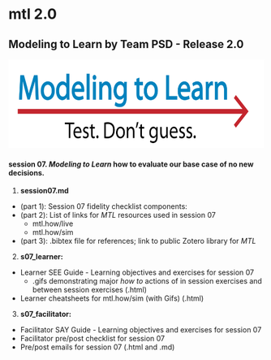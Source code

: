 # mtl 2.0
## Modeling to Learn by Team PSD - Release 2.0

<img src = "https://github.com/lzim/teampsd/blob/teampsd_style/mtl_logo/mtl_testdontguess_sm.png"
     height = "175" width = "650">  
     
#### session 07. *Modeling to Learn* how to evaluate our **base case** of no new decisions.

1.  **session07.md** 
  + (part 1): Session 07 fidelity checklist components:
  + (part 2): List of links for *MTL* resources used in session 07
    + mtl.how/live
    + mtl.how/sim
  + (part 3): .bibtex file for references; link to public Zotero library for *MTL* 
2.  **s07_learner:** 
  + Learner SEE Guide - Learning objectives and exercises for session 07 
    + .gifs demonstrating major *how to* actions of in session exercises and between session exercises (.html)
  + Learner cheatsheets for mtl.how/sim (with Gifs) (.html)
3.  **s07_facilitator:**  
  + Facilitator SAY Guide - Learning objectives and exercises for session 07
  + Facilitator pre/post checklist for session 07
  + Pre/post emails for session 07 (.html and .md)
